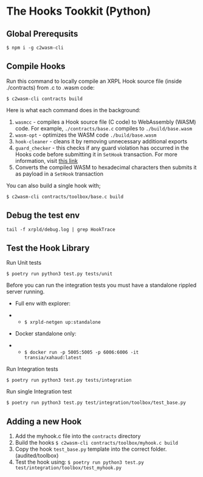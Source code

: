 # The Hooks Tookkit (Python)

## Global Prerequsits

`$ npm i -g c2wasm-cli`

## Compile Hooks

Run this command to locally compile an XRPL Hook source file (inside ./contracts) from .c to .wasm code:

`$ c2wasm-cli contracts build`

Here is what each command does in the background:
1. `wasmcc` - compiles a Hook source file (C code) to WebAssembly (WASM) code. For example, `./contracts/base.c` compiles to `./build/base.wasm`
2. `wasm-opt` - optimizes the WASM code `./build/base.wasm`
3. `hook-cleaner` - cleans it by removing unnecessary additional exports
4. `guard_checker` - this checks if any guard violation has occurred in the Hooks code before submitting it in `SetHook` transaction. For more information, visit [this link](https://xrpl-hooks.readme.io/docs/loops-and-guarding)
5. Converts the compiled WASM to hexadecimal characters then submits it as payload in a `SetHook` transaction

You can also build a single hook with;

`$ c2wasm-cli contracts/toolbox/base.c build`

## Debug the test env

`tail -f xrpld/debug.log | grep HookTrace`

## Test the Hook Library

Run Unit tests

`$ poetry run python3 test.py tests/unit`

Before you can run the integration tests you must have a standalone rippled server running.

- Full env with explorer:

- - `$ xrpld-netgen up:standalone`

- Docker standalone only:

- - `$ docker run -p 5005:5005 -p 6006:6006 -it transia/xahaud:latest`

Run Integration tests

`$ poetry run python3 test.py tests/integration`

Run single Integration test

`$ poetry run python3 test.py test/integration/toolbox/test_base.py`

## Adding a new Hook

1. Add the myhook.c file into the `contracts` directory
4. Build the hooks `$ c2wasm-cli contracts/toolbox/myhook.c build`
3. Copy the hook `test_base.py` template into the correct folder. (audited/toolbox)
4. Test the hook using:
`$ poetry run python3 test.py test/integration/toolbox/test_myhook.py`